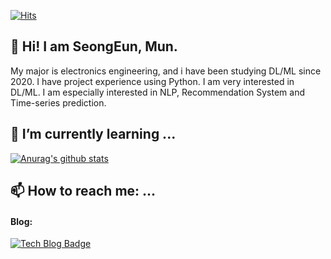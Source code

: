 [![Hits](https://hits.seeyoufarm.com/api/count/incr/badge.svg?url=https%3A%2F%2Fgithub.com%2Fvg-rlo&count_bg=%23FB0C0C&title_bg=%23000000&icon=github.svg&icon_color=%23F5F5F5&title=hits&edge_flat=false)](https://hits.seeyoufarm.com)
## 👋 Hi! I am SeongEun, Mun.    
My major is electronics engineering, and i have been studying DL/ML since 2020. I have project experience using Python. I am very interested in DL/ML. I am especially interested in NLP, Recommendation System and Time-series prediction.    

## 🌱 I’m currently learning ... 

  [![Anurag's github stats](https://github-readme-stats.vercel.app/api?username=vg-rlo)](https://github.com/anuraghazra/github-readme-stats)


## 📫 How to reach me: ...
#### Blog: 
  [![Tech Blog Badge](http://img.shields.io/badge/-Tech%20blog-black?style=flat-square&logo=github&link=https://vg-rlo.tistory.com/)](https://vg-rlo.tistory.com/)

<!--
**vg-rlo/vg-rlo** is a ✨ _special_ ✨ repository because its `README.md` (this file) appears on your GitHub profile.

Here are some ideas to get you started:

- 🔭 I’m currently working on ...
- 
- 👯 I’m looking to collaborate on ...
- 🤔 I’m looking for help with ...
- 💬 Ask me about ...
- 
- 😄 Pronouns: ...
- ⚡ Fun fact: ...
-->


